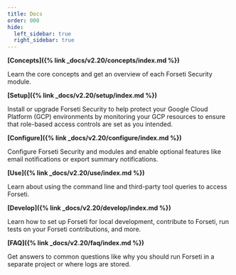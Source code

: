 ```yaml
---
title: Docs
order: 000
hide:
  left_sidebar: true
  right_sidebar: true
---
```


**[Concepts]({% link _docs/v2.20/concepts/index.md %})**

Learn the core concepts and get an overview of each Forseti Security module.

**[Setup]({% link _docs/v2.20/setup/index.md %})**

Install or upgrade Forseti Security to help protect your Google Cloud Platform (GCP)
environments by monitoring your GCP resources to ensure that role-based access
controls are set as you intended.

**[Configure]({% link _docs/v2.20/configure/index.md %})**

Configure Forseti Security and modules and enable optional features like email notifications or
export summary notifications.

**[Use]({% link _docs/v2.20/use/index.md %})**

Learn about using the command line and third-party tool queries to access Forseti.

**[Develop]({% link _docs/v2.20/develop/index.md %})**

Learn how to set up Forseti for local development, contribute to Forseti, run tests on your
Forseti contributions, and more.

**[FAQ]({% link _docs/v2.20/faq/index.md %})**

Get answers to common questions like why you should run Forseti in a separate project or where
logs are stored.
